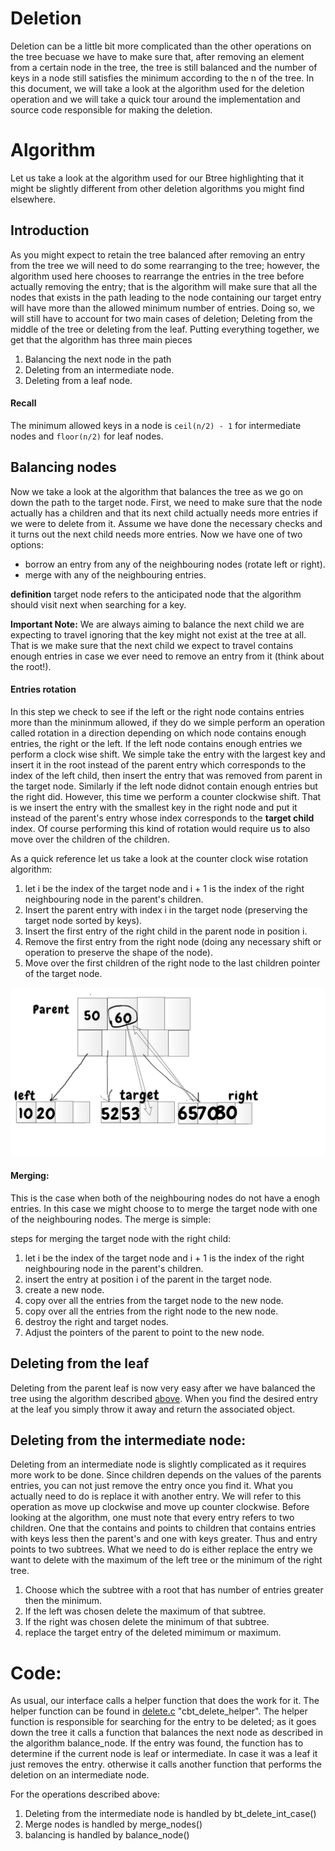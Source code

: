 # Deletion
Deletion can be a little bit more complicated than the other operations on the tree becuase we have to make sure that, after removing an element from a certain node in the tree, the tree is still balanced and the number of keys in a node still satisfies the minimum according to the n of the tree. In this document, we will take a look at the algorithm used for the deletion operation and we will take a quick tour around the implementation and source code responsible for making the deletion.

# Algorithm
Let us take a look at the algorithm used for our Btree highlighting that it might be slightly different from other deletion algorithms you might find elsewhere.

## Introduction
As you might expect to retain the tree balanced after removing an entry from the tree we will need to do some rearranging to the tree; however, the algorithm used here chooses to rearrange the entries in the tree before actually removing the entry; that is the algorithm will make sure that all the nodes that exists in the path leading to the node containing our target entry will have more than the allowed minimum number of entries. Doing so, we will still have to account for two main cases of deletion; Deleting from the middle of the tree or deleting from the leaf. Putting everything together, we get that the algorithm has three main pieces

1. Balancing the next node in the path
2. Deleting from an intermediate node.
3. Deleting from a leaf node.

#### Recall
The minimum allowed keys in a node is `ceil(n/2) - 1` for intermediate nodes and `floor(n/2)` for leaf nodes. 

## Balancing nodes

Now we take a look at the algorithm that balances the tree as we go on down the path to the target node. First, we need to make sure that the node actually has a children and that its next child actually needs more entries if we were to delete from it. Assume we have done the necessary checks and it turns out the next child needs more entries. Now we have one of two options:

- borrow an entry from any of the neighbouring nodes (rotate left or right).
- merge with any of the neighbouring entries. 

**definition** target node refers to the anticipated node that the algorithm should visit next when searching for a key.

**Important Note:** We are always aiming to balance the next child we are expecting to travel ignoring that the key might not exist at the tree at all. That is we make sure that the next child we expect to travel contains enough entries in case we ever need to remove an entry from it (think about the root!).

#### Entries rotation
In this step we check to see if the left or the right node contains entries more than the mininmum allowed, if they do we simple perform an operation called rotation in a direction depending on which node contains enough entries, the right or the left. If the left node contains enough entries we perform a clock wise shift. We simple take the entry with the largest key and insert it in the root instead of the parent entry which corresponds to the index of the left child, then insert the entry that was removed from parent in the target node. Similarly if the left node didnot contain enough entries but the right did. However, this time we perform a counter clockwise shift. That is we insert the entry with the smallest key in the right node and put it instead of the parent's entry whose index corresponds to the **target child** index. Of course performing this kind of rotation would require us to also move over the children of the children.

As a quick reference let us take a look at the counter clock wise rotation algorithm: 

1. let i be the index of the target node and i + 1 is the index of the right neighbouring node in the parent's children.
2. Insert the parent entry with index i in the target node (preserving the target node sorted by keys).
3. Insert the first entry of the right child in the parent node in position i.
4. Remove the first entry from the right node (doing any necessary shift or operation to preserve the shape of the node).
5. Move over the first children of the right node to the last children pointer of the target node.

<img src = "Art/rotation.jpeg" alt = "rotation">

#### Merging: 
This is the case when both of the neighbouring nodes do not have a enogh entries. In this case we might choose to to merge the target node with one of the neighbouring nodes. The merge is simple: 

steps for merging the target node with the right child: 

1. let i be the index of the target node and i + 1 is the index of the right neighbouring node in the parent's children.
2. insert the entry at position i of the parent in the target node. 
3. create a new node. 
4. copy over all the entries from the target node to the new node.
5. copy over all the entries from the right node to the new node.
6. destroy the right and target nodes. 
7. Adjust the pointers of the parent to point to the new node.




## Deleting from the leaf

Deleting from the parent leaf is now very easy after we have balanced the tree using the algorithm described [above](#Balancing-nodes). When you find the desired entry at the leaf you simply throw it away and return the associated object.


## Deleting from the intermediate node:
Deleting from an intermediate node is slightly complicated as it requires more work to be done. Since children depends on the values of the parents entries, you can not just remove the entry once you find it. What you actually need to do is replace it with another entry. We will refer to this operation as move up clockwise and move up counter clockwise. Before looking at the algorithm, one must note that every entry refers to two children. One that the contains and points to children that contains entries with keys less then the parent's and one with keys greater. Thus and entry points to two subtrees. What we need to do is either replace the entry we want to delete with the maximum of the left tree or the minimum of the right tree.

1. Choose which the subtree with a root that has number of entries greater then the minimum.
2. If the left was chosen delete the maximum of that subtree. 
3. If the right was chosen delete the minimum of that subtree.
4. replace the target entry of the deleted mimimum or maximum.


# Code:

As usual, our interface calls a helper function that does the work for it. The helper function can be found in [delete.c](../src/lib/delete.c) "cbt_delete_helper". The helper function is responsible for searching for the entry to be deleted; as it goes down the tree it calls a function that balances the next node as described in the algorithm balance_node. If the entry was found, the function has to determine if the current node is leaf or intermediate. In case it was a leaf it just removes the entry. otherwise it calls another function that performs the deletion on an intermediate node.

For the operations described above: 

1. Deleting from the intermediate node is handled by bt_delete_int_case()
2. Merge nodes is handled by merge_nodes()
3. balancing is handled by balance_node()
